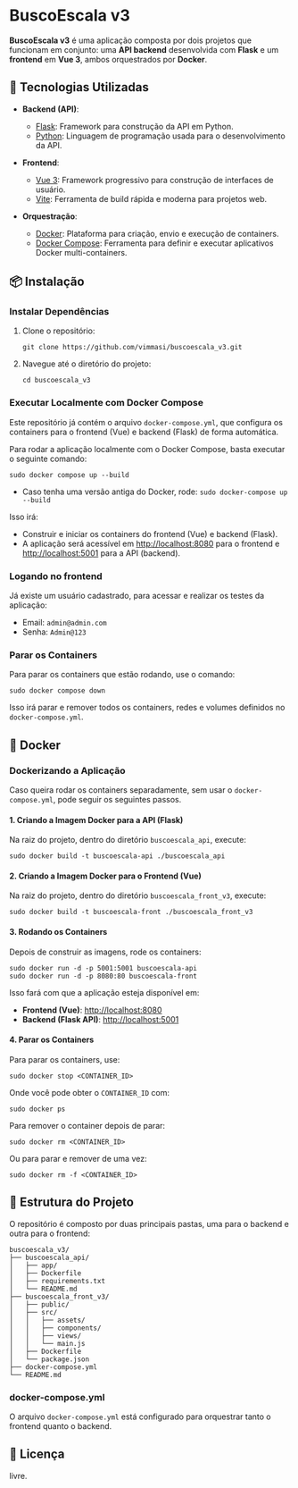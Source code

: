 # BuscoEscala v3

**BuscoEscala v3** é uma aplicação composta por dois projetos que funcionam em conjunto: uma **API backend** desenvolvida com **Flask** e um **frontend** em **Vue 3**, ambos orquestrados por **Docker**.

## 🚀 Tecnologias Utilizadas

- **Backend (API)**:
  - [Flask](https://flask.palletsprojects.com/): Framework para construção da API em Python.
  - [Python](https://www.python.org/): Linguagem de programação usada para o desenvolvimento da API.
- **Frontend**:

  - [Vue 3](https://vuejs.org/): Framework progressivo para construção de interfaces de usuário.
  - [Vite](https://vitejs.dev/): Ferramenta de build rápida e moderna para projetos web.

- **Orquestração**:
  - [Docker](https://www.docker.com/): Plataforma para criação, envio e execução de containers.
  - [Docker Compose](https://docs.docker.com/compose/): Ferramenta para definir e executar aplicativos Docker multi-containers.

## 📦 Instalação

### **Instalar Dependências**

1. Clone o repositório:

   ```
   git clone https://github.com/vimmasi/buscoescala_v3.git
   ```

2. Navegue até o diretório do projeto:

   ```
   cd buscoescala_v3
   ```

### **Executar Localmente com Docker Compose**

Este repositório já contém o arquivo `docker-compose.yml`, que configura os containers para o frontend (Vue) e backend (Flask) de forma automática.

Para rodar a aplicação localmente com o Docker Compose, basta executar o seguinte comando:

```
sudo docker compose up --build
```

- Caso tenha uma versão antiga do Docker, rode: `sudo docker-compose up --build`

Isso irá:

- Construir e iniciar os containers do frontend (Vue) e backend (Flask).
- A aplicação será acessível em [http://localhost:8080](http://localhost:8080) para o frontend e [http://localhost:5001](http://localhost:5001) para a API (backend).

### **Logando no frontend**

Já existe um usuário cadastrado, para acessar e realizar os testes da aplicação:
- Email: `admin@admin.com`
- Senha: `Admin@123`

### **Parar os Containers**

Para parar os containers que estão rodando, use o comando:

```
sudo docker compose down
```

Isso irá parar e remover todos os containers, redes e volumes definidos no `docker-compose.yml`.

## 🐳 Docker

### **Dockerizando a Aplicação**

Caso queira rodar os containers separadamente, sem usar o `docker-compose.yml`, pode seguir os seguintes passos.

#### **1. Criando a Imagem Docker para a API (Flask)**

Na raiz do projeto, dentro do diretório `buscoescala_api`, execute:

```
sudo docker build -t buscoescala-api ./buscoescala_api
```

#### **2. Criando a Imagem Docker para o Frontend (Vue)**

Na raiz do projeto, dentro do diretório `buscoescala_front_v3`, execute:

```
sudo docker build -t buscoescala-front ./buscoescala_front_v3
```

#### **3. Rodando os Containers**

Depois de construir as imagens, rode os containers:

```
sudo docker run -d -p 5001:5001 buscoescala-api
sudo docker run -d -p 8080:80 buscoescala-front
```

Isso fará com que a aplicação esteja disponível em:

- **Frontend (Vue)**: [http://localhost:8080](http://localhost:8080)
- **Backend (Flask API)**: [http://localhost:5001](http://localhost:5001)

#### **4. Parar os Containers**

Para parar os containers, use:

```
sudo docker stop <CONTAINER_ID>
```

Onde você pode obter o `CONTAINER_ID` com:

```
sudo docker ps
```

Para remover o container depois de parar:

```
sudo docker rm <CONTAINER_ID>
```

Ou para parar e remover de uma vez:

```
sudo docker rm -f <CONTAINER_ID>
```

## 📁 Estrutura do Projeto

O repositório é composto por duas principais pastas, uma para o backend e outra para o frontend:

```
buscoescala_v3/
├── buscoescala_api/
│   ├── app/
│   ├── Dockerfile
│   ├── requirements.txt
│   └── README.md
├── buscoescala_front_v3/
│   ├── public/
│   ├── src/
│   │   ├── assets/
│   │   ├── components/
│   │   ├── views/
│   │   └── main.js
│   ├── Dockerfile
│   └── package.json
├── docker-compose.yml
└── README.md
```

### **docker-compose.yml**

O arquivo `docker-compose.yml` está configurado para orquestrar tanto o frontend quanto o backend.

## 📄 Licença

livre.
